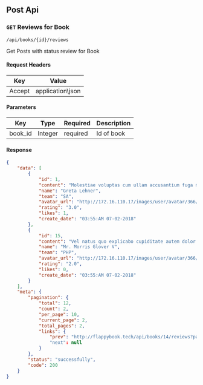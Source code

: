 ## Post Api
### `GET` Reviews for Book
```
/api/books/{id}/reviews
```
Get Posts with status review for Book

#### Request Headers

| Key | Value |
|---|---|
|Accept|application\json
#### Parameters
| Key | Type | Required | Description |
|---|---|---|---|
| book_id | Integer | required | Id of book |
#### Response
```json
{
    "data": [
        {
            "id": 1,
            "content": "Molestiae voluptas cum ullam accusantium fuga magnam.",
            "name": "Greta Lehner",
            "team": "SA",
            "avatar_url": "http://172.16.110.17/images/user/avatar/366/64weew314e61ccc.png",
            "rating": "3.0",
            "likes": 1,
            "create_date": "03:55:AM 07-02-2018"
        },
        {
            "id": 15,
            "content": "Vel natus quo explicabo cupiditate autem dolor et aliquid.",
            "name": "Mr. Morris Glover V",
            "team": "PHP",
            "avatar_url": "http://172.16.110.17/images/user/avatar/366/64314e61ccc.png",
            "rating": "2.0",
            "likes": 0,
            "create_date": "03:55:AM 07-02-2018"
        }
    ],
    "meta": {
        "pagination": {
            "total": 12,
            "count": 2,
            "per_page": 10,
            "current_page": 2,
            "total_pages": 2,
            "links": {
                "prev": "http://flappybook.tech/api/books/14/reviews?page=1"
                "next": null
            }
        },
        "status": "successfully",
        "code": 200
    }
}
```
